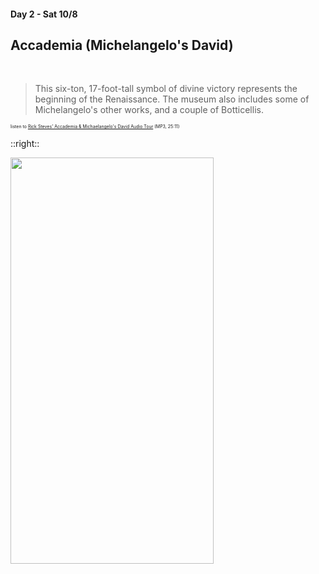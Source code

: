 #### Day 2 - Sat 10/8
## **Accademia (Michelangelo's David)**

<br>

> This six-ton, 17-foot-tall symbol of divine victory represents the beginning of the Renaissance.  The museum also includes some of Michelangelo's other works, and a couple of Botticellis.

<span style="font-size:50%">listen to [Rick Steves' Accademia & Michaelangelo's David Audio Tour](https://podcasts.ricksteves.com/walkingtours/Accademia_David.mp3) (MP3, 25:11)</span>

::right::

<img src="/accademia-floor-plan.png" height="650" width="325" style="margin:auto"/>